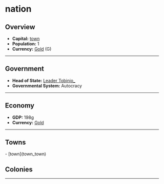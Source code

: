 <!--UNDEDITED FILE, remove this entire line if this file has been edited!-->
# <!--NAME-->nation<!--NAME-->

## Overview

- **Capital:** <!--CAPITAL_LINK-->[town](town_town)<!--CAPITAL_LINK-->
- **Population:** <!--POPULATION-->1<!--POPULATION-->
- **Currency:** <!--CURRENCY_LINK-->[Gold](currency_Gold)<!--CURRENCY_LINK--> (<!--CURRENCY_ABV-->G<!--CURRENCY_ABV-->)

---

## Government

- **Head of State:** <!--LEADER_TITLE_LINK-->[Leader Tobinio_](user_Tobinio_)<!--LEADER_TITLE_LINK-->
- **Governmental System:** <!--GOVERNMENT-->Autocracy<!--GOVERNMENT-->

---

## Economy

- **GDP:** <!--GDP-->198g<!--GDP-->
- **Currency:** <!--CURRENCY_LINK-->[Gold](currency_Gold)<!--CURRENCY_LINK-->

---

## Towns

<!--TOWNS-->- [town](town_town)<!--TOWNS-->

## Colonies

<!--COLONIES--><!--COLONIES-->

---